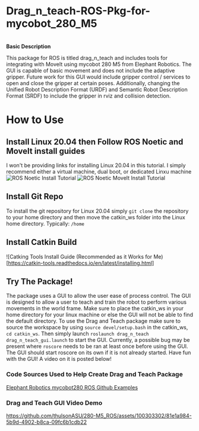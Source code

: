 # Drag_n_teach-ROS-Pkg-for-mycobot_280_M5

<br /> **Basic Description** <br />

This package for ROS is titled drag_n_teach and includes tools for integrating with MoveIt using mycobot 280 M5 from Elephant Robotics. The GUI is capable of basic movement and does not include the adaptive gripper. Future work for this GUI would include gripper control / services to open and close the gripper at certain poses. Additionally, changing the Unified Robot Description Format (URDF) and Semantic Robot Description Format (SRDF) to include the gripper in rviz and collision detection. 

# How to Use

## Install Linux 20.04 then Follow ROS Noetic and MoveIt install guides
I won't be providing links for installing Linux 20.04 in this tutorial. I simply recommend either a virtual machine, dual boot, or dedicated Linxu machine
![ROS Noetic Install Tutorial](http://wiki.ros.org/noetic/Installation/Ubuntu)
![ROS Noetic MoveIt Install Tutorial](https://moveit.ros.org/install/)

## Install Git Repo

To install the git repository for Linux 20.04 simply ```git clone``` the repository to your home directory and then move the catkin_ws folder into the Linux home directory. Typically: ```/home```

## Install Catkin Build

![Catking Tools Install Guide (Recommended as it Works for Me)[https://catkin-tools.readthedocs.io/en/latest/installing.html]

## Try The Package!
The package uses a GUI to allow the user ease of process control. The GUI is designed to allow a user to teach and train the robot to perform various movements in the world frame. Make sure to place the catkin_ws in your home directory for your linux machine or else the GUI will not be able to find the default directory. To use the Drag and Teach package make sure to source the workspace by using ```source devel/setup.bash``` in the catkin_ws, ```cd catkin_ws```. Then simply launch ```roslaunch drag_n_teach drag_n_teach_gui.launch``` to start the GUI. Currently, a possible bug may be present where ```roscore``` needs to be ran at least once before using the GUI. The GUI should start roscore on its own if it is not already started. Have fun with the GUI! A video on it is posted below!

### Code Sources Used to Help Create Drag and Teach Package
[Elephant Robotics mycobot280 ROS Github Examples](https://github.com/elephantrobotics/mycobot_ros)

### Drag and Teach GUI Video Demo
https://github.com/thulsonASU/280-M5_ROS/assets/100303302/81e1a984-5b9d-4902-b8ca-09fc6b1cdb22
